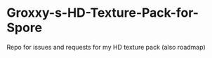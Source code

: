 # Groxxy-s-HD-Texture-Pack-for-Spore
Repo for issues and requests for my HD texture pack (also roadmap)
